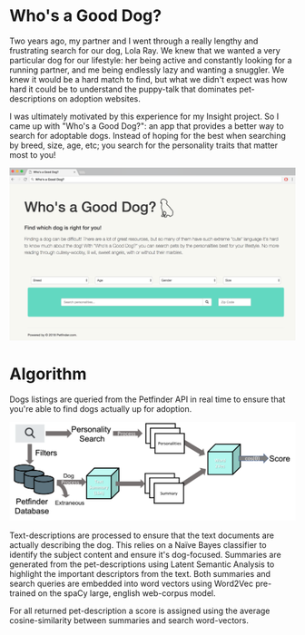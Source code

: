 # Who's a Good Dog?

Two years ago, my partner and I went through a really lengthy and frustrating search for our dog, Lola Ray. We knew that we wanted a very particular dog for our lifestyle: her being active and constantly looking for a running partner, and me being endlessly lazy and wanting a snuggler. We knew it would be a hard match to find, but what we didn't expect was how hard it could be to understand the puppy-talk that dominates pet-descriptions on adoption websites.

I was ultimately motivated by this experience for my Insight project. So I came up with "Who's a Good Dog?": an app that provides a better way to search for adoptable dogs. Instead of hoping for the best when searching by breed, size, age, etc; you search for the personality traits that matter most to you!

<img src="images/website.png">


# Algorithm

Dogs listings are queried from the Petfinder API in real time to ensure that you're able to find dogs actually up for adoption.

<img src="images/workflow.png">

Text-descriptions are processed to ensure that the text documents are actually describing the dog. This relies on a Naïve Bayes classifier to identify the subject content and ensure it's dog-focused. Summaries are generated from the pet-descriptions using Latent Semantic Analysis to highlight the important descriptors from the text. Both summaries and search queries are embedded into word vectors using Word2Vec pre-trained on the spaCy large, english web-corpus model.

For all returned pet-description a score is assigned using the average cosine-similarity between summaries and search word-vectors.
